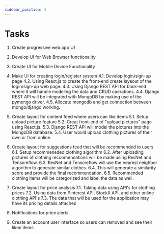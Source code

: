 ```yaml
---
sidebar_position: 2
---
```


# Tasks

1. Create progressive web app UI

2. Develop UI for Web Browser functionality
 
3. Create UI for Mobile Device Functionality

4. Make UI for creating login/register system
  4.1. Develop login/sign-up page
  4.2. Using React.js to create the front-end create layeout of the login/sign-up web page.
  4.3. Using Django REST API for back-end where it will handle modeling the data and CRUD operations.
  4.4. Django REST API will be integrated with MongoDB by making use of the pymongo driver.
  4.5. Allocate mongodb and get connection between mongo/django working.
  
5. Create layout for content feed where users can like items
  5.1. Setup upload picture feature
  5.2. Creat front-end of "upload pictures" page using React.js.
  5.3. Django REST API will model the pictures into the MongoDB database.
  5.4. User would upload clothing pictures of their own or from online.
  
6. Create layout for suggestions feed that will be recommended to users
  6.1. Setup recommeneded clothing algorithm
  6.2. After uploading pictures of clothing recoomendations will be made using ResNet and Tensoreflow.
  6.3. ResNet and Tensoreflow will use the nearest neighbor algorithm to generate similar clothes.
  6.4. This will generate a similarity score and provide the final recommendation.
  6.5. Recommended clothing items will be categorized and label the data as well.
  
7. Create layout for price analysis
  7.1. Taking data using API's for clothing prices
  7.2. Using data from Pinterest API, StockX API, and other online clothing API's
  7.3. The data that will be used for the application may have its pricing details attached
  
8. Notifications for price alerts

9. Create an account user interface so users can removed and see their liked items




  

